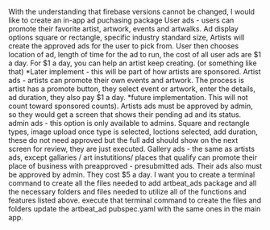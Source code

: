 With the understanding that firebase versions cannot be changed, I would like to create an in-app ad puchasing  package
User ads - users can promote their favorite artist, artwork, events and artwalks. Ad display options square or rectangle, specific industry standard size, Artists will create the approved ads for the user to pick from. User then chooses location of ad, length of time for the ad to run, the cost of all user ads are $1 a day. For $1 a day, you can help an artist keep creating. (or something like that) *Later implement - this will be part of how artists are sponsored. 
Artist ads - artists can promote their own events and artwork. The process is artist has a promote button, they select event or artwork, enter the details, ad duration, they also pay $1 a day. *future implementation. This will not count toward sponsored counts). Artists ads must be approved by admin, so they would get a screen that shows their pending ad and its status. 
admin ads - this option is only available to admins. Square and rectangle types, image upload once type is selected, loctions selected, add duration, these do not need approved but the full add should show on the next screen for review, they are just executed. 
Gallery ads - the same as artists ads, except gallaries / art instutitions/ places that qualify can promote their place of business with preapproved - presubmitted ads. Their ads also must be approved by admin. They cost $5 a day.
I want you to 
create a terminal command to create all the files needed to add artbeat_ads package and all the necessary folders and files needed to utilize all of the functions and features listed above.
execute that terminal command to create the files and folders
update the artbeat_ad pubspec.yaml with the same ones in the main app. 
